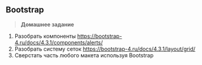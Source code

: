 
## Bootstrap

> **Домашнее задание**
1. Разобрать компоненты https://bootstrap-4.ru/docs/4.3.1/components/alerts/
2. Разобрать систему сеток https://bootstrap-4.ru/docs/4.3.1/layout/grid/
3. Сверстать часть любого макета используя Bootstrap
